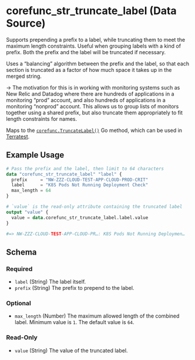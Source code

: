 <!--
---
page_title: "corefunc_str_truncate_label Data Source - corefunc"
subcategory: ""
description: |-
  Supports prepending a prefix to a label, while truncating them
  to meet the maximum length constraints. Useful when grouping labels with a
  kind of prefix. Both the prefix and the label will be truncated if necessary.
  Uses a “balancing” algorithm between the prefix and the label, so that each
  section is truncated as a factor of how much space it takes up in the merged
  string.
  -> The motivation for this is in working with monitoring systems such
  as New Relic and Datadog where there are hundreds of applications in a
  monitoring “prod” account, and also hundreds of applications in a monitoring
  “nonprod” account. This allows us to group lists of monitors together using a
  shared prefix, but also truncate them appropriately to fit length
  constraints for names.
  Maps to the corefunc.TruncateLabel() https://pkg.go.dev/github.com/northwood-labs/terraform-provider-corefunc/corefunc#TruncateLabel Go method, which can be used in
  Terratest https://terratest.gruntwork.io.
---
-->

# corefunc_str_truncate_label (Data Source)

Supports prepending a prefix to a label, while truncating them
to meet the maximum length constraints. Useful when grouping labels with a
kind of prefix. Both the prefix and the label will be truncated if necessary.

Uses a “balancing” algorithm between the prefix and the label, so that each
section is truncated as a factor of how much space it takes up in the merged
string.

-> The motivation for this is in working with monitoring systems such
as New Relic and Datadog where there are hundreds of applications in a
monitoring “prod” account, and also hundreds of applications in a monitoring
“nonprod” account. This allows us to group lists of monitors together using a
shared prefix, but also truncate them appropriately to fit length
constraints for names.

Maps to the [`corefunc.TruncateLabel()`](https://pkg.go.dev/github.com/northwood-labs/terraform-provider-corefunc/corefunc#TruncateLabel) Go method, which can be used in
[Terratest](https://terratest.gruntwork.io).

## Example Usage

```terraform
# Pass the prefix and the label, then limit to 64 characters
data "corefunc_str_truncate_label" "label" {
  prefix     = "NW-ZZZ-CLOUD-TEST-APP-CLOUD-PROD-CRIT"
  label      = "K8S Pods Not Running Deployment Check"
  max_length = 64
}

# `value` is the read-only attribute containing the truncated label
output "value" {
  value = data.corefunc_str_truncate_label.label.value
}

#=> NW-ZZZ-CLOUD-TEST-APP-CLOUD-PR…: K8S Pods Not Running Deploymen…
```

<!-- schema generated by tfplugindocs -->
## Schema

### Required

* `label` (String) The label itself.
* `prefix` (String) The prefix to prepend to the label.

### Optional

* `max_length` (Number) The maximum allowed length of the combined label. Minimum value is `1`. The default value is `64`.

### Read-Only

* `value` (String) The value of the truncated label.

<!-- Preview the provider docs with the Terraform registry provider docs preview tool: https://registry.terraform.io/tools/doc-preview -->
